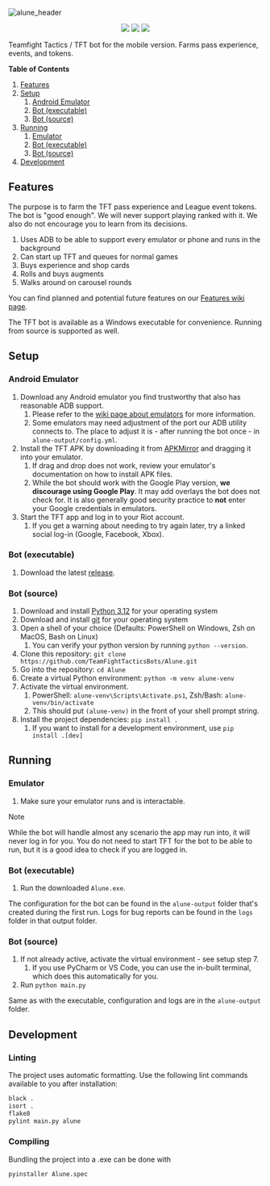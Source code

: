 ![alune_header](https://github.com/TeamFightTacticsBots/Alune/assets/60011425/dd30ed87-c5ca-42eb-810a-da07f6502cf5)
<p align="center">
  <img src="https://img.shields.io/badge/Python-3.12-green" />
  <img src="https://img.shields.io/badge/TFT_Set-12-blue" />
  <img src="https://github.com/TeamFightTacticsBots/Alune/actions/workflows/build.yml/badge.svg" />
</p>

Teamfight Tactics / TFT bot for the mobile version. Farms pass experience, events, and tokens.

**Table of Contents**
1. [Features](#features)
2. [Setup](#setup)
   1. [Android Emulator](#android-emulator)
   2. [Bot (executable)](#bot-executable)
   3. [Bot (source)](#bot-source)
3. [Running](#running)
   1. [Emulator](#emulator)
   2. [Bot (executable)](#bot-executable-1)
   3. [Bot (source)](#bot-source-1)
4. [Development](#development) 

## Features

The purpose is to farm the TFT pass experience and League event tokens. The bot is "good enough".
We will never support playing ranked with it. We also do not encourage you to learn from its decisions.

1. Uses ADB to be able to support every emulator or phone and runs in the background
2. Can start up TFT and queues for normal games
3. Buys experience and shop cards
4. Rolls and buys augments
5. Walks around on carousel rounds

You can find planned and potential future features on our [Features wiki page](https://github.com/TeamFightTacticsBots/Alune/wiki/Features).

The TFT bot is available as a Windows executable for convenience. Running from source is supported as well.

## Setup

### Android Emulator

1. Download any Android emulator you find trustworthy that also has reasonable ADB support.
   1. Please refer to the [wiki page about emulators](https://github.com/TeamFightTacticsBots/Alune/wiki/Emulators) for more information.
   2. Some emulators may need adjustment of the port our ADB utility connects to. The place to adjust it is - after running the bot once - in `alune-output/config.yml`.
2. Install the TFT APK by downloading it from [APKMirror](https://www.apkmirror.com/apk/riot-games-inc/teamfight-tactics-league-of-legends-strategy-game/) and dragging it into your emulator.
   1. If drag and drop does not work, review your emulator's documentation on how to install APK files.  
   2. While the bot should work with the Google Play version, **we discourage using Google Play**. It may add overlays the bot does not check for. It is also generally good security practice to **not** enter your Google credentials in emulators.
3. Start the TFT app and log in to your Riot account.
   1. If you get a warning about needing to try again later, try a linked social log-in (Google, Facebook, Xbox).

### Bot (executable)

1. Download the latest [release](https://github.com/TeamFightTacticsBots/Alune/releases).

### Bot (source)

1. Download and install [Python 3.12](https://www.python.org/downloads/) for your operating system
2. Download and install [git](https://git-scm.com/downloads) for your operating system
3. Open a shell of your choice (Defaults: PowerShell on Windows, Zsh on MacOS, Bash on Linux)
   1. You can verify your python version by running `python --version`.
4. Clone this repository: `git clone https://github.com/TeamFightTacticsBots/Alune.git`
5. Go into the repository: `cd Alune`
6. Create a virtual Python environment: `python -m venv alune-venv`
7. Activate the virtual environment.  
   1. PowerShell: `alune-venv\Scripts\Activate.ps1`, Zsh/Bash: `alune-venv/bin/activate`  
   2. This should put `(alune-venv)` in the front of your shell prompt string.
8. Install the project dependencies: `pip install .`
   1. If you want to install for a development environment, use `pip install .[dev]`

## Running

### Emulator

1. Make sure your emulator runs and is interactable.

> [!NOTE]
> While the bot will handle almost any scenario the app may run into, it will never log in for you.
> You do not need to start TFT for the bot to be able to run, but it is a good idea to check if you are logged in.

### Bot (executable)

1. Run the downloaded `Alune.exe`. 

The configuration for the bot can be found in the `alune-output` folder that's created during the first run.
Logs for bug reports can be found in the `logs` folder in that output folder.

### Bot (source)

1. If not already active, activate the virtual environment - see setup step 7.  
   1. If you use PyCharm or VS Code, you can use the in-built terminal, which does this automatically for you.
2. Run `python main.py`

Same as with the executable, configuration and logs are in the `alune-output` folder.

## Development

### Linting

The project uses automatic formatting. Use the following lint commands available to you after installation:
```bash
black .
isort .
flake8
pylint main.py alune
```

### Compiling

Bundling the project into a .exe can be done with
```bash
pyinstaller Alune.spec
```
